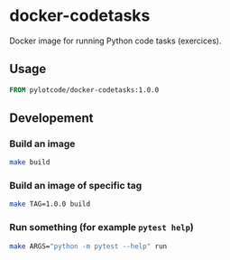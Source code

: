 # docker-codetasks

Docker image for running Python code tasks (exercices).

## Usage

```dockerfile
FROM pylotcode/docker-codetasks:1.0.0
```

## Developement

### Build an image

```bash
make build
```

### Build an image of specific tag

```bash
make TAG=1.0.0 build
```

### Run something (for example `pytest help`)

```bash
make ARGS="python -m pytest --help" run
```
